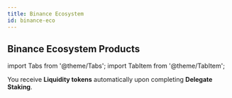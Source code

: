 ```yaml
---
title: Binance Ecosystem
id: binance-eco
---
```


## Binance Ecosystem Products

import Tabs from '@theme/Tabs';
import TabItem from '@theme/TabItem';

<Tabs>
  <TabItem value="Delegate Staking" label="Delegate Staking" default>
  </TabItem>
  <TabItem value="Liquid Staking" label="Liquid Staking">
  You receive <strong>Liquidity tokens</strong> automatically upon completing <strong>Delegate Staking</strong>.
  </TabItem>
</Tabs>

